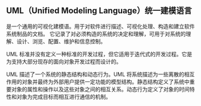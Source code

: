 ## UML（Unified Modeling Language）统一建模语言 ##

是一个通用的可视化建模语。用于对软件进行描述、可视化处理、构造和建立软件系统制品的文档。
它记录了对必须构造的系统的决定和理解，可用于对系统的理解、设计、浏览、配置、维护和信息控制。

UML 标准并没有定义一种标准的开发过程，但它适用于迭代式的开发过程。它是为支持大部分现存的面向对象开发过程而设计的。

UML 描述了一个系统的静态结构和动态行为。UML 将系统描述为一些离散的相互作用的对象并最终为外部用户提供一定功能的模型结构。静态结构定义了系统中重要对象的属性和操作以及这些对象之间的相互关系。动态行为定义了对象的时间特性和对象为完成目标而相互进行通信的机制。